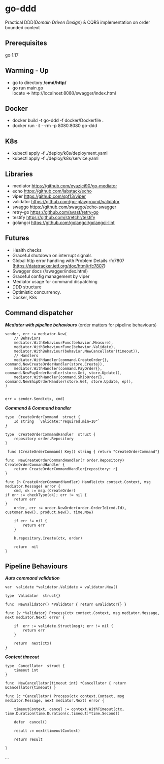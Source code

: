 # go-ddd

Practical DDD(_Domain Driven Design_) & CQRS implementation on order bounded context

## Prerequisites

go 1.17

## Warming - Up

- go to directory **/cmd/http/**
- go run main.go <br/>
  locate => http://localhost:8080/swagger/index.html

## Docker

- docker build -t go-ddd -f docker/Dockerfile .
- docker run -it --rm -p 8080:8080 go-ddd

## K8s

- kubectl apply -f ./deploy/k8s/deployment.yaml
- kubectl apply -f ./deploy/k8s/service.yaml

## Libraries

- mediator https://github.com/eyazici90/go-mediator
- echo https://github.com/labstack/echo
- viper https://github.com/spf13/viper
- validator https://github.com/go-playground/validator
- swaggo https://github.com/swaggo/echo-swagger
- retry-go https://github.com/avast/retry-go
- testify https://github.com/stretchr/testify
- golangci https://github.com/golangci/golangci-lint

## Futures

- Health checks
- Graceful shutdown on interrupt signals
- Global http error handling with Problem Details rfc7807 (https://datatracker.ietf.org/doc/html/rfc7807)
- Swagger docs (/swagger/index.html)
- Graceful config management by viper
- Mediator usage for command dispatching
- DDD structure
- Optimistic concurrency.
- Docker, K8s

## Command dispatcher

**_Mediator with pipeline behaviours_** (order matters for pipeline behaviours)

    sender, err := mediator.New(
		// Behaviors
		mediator.WithBehaviourFunc(behavior.Measure),
		mediator.WithBehaviourFunc(behavior.Validate),
		mediator.WithBehaviour(behavior.NewCancellator(timeout)),
		// Handlers
		mediator.WithHandler(command.CreateOrder{}, command.NewCreateOrderHandler(store.Create)),
		mediator.WithHandler(command.PayOrder{}, command.NewPayOrderHandler(store.Get, store.Update)),
		mediator.WithHandler(command.ShipOrder{}, command.NewShipOrderHandler(store.Get, store.Update, ep)),
	)


    err = sender.Send(ctx, cmd)

**_Command & Command handler_**

    type  CreateOrderCommand  struct {
        Id string  `validate:"required,min=10"`
    }

    type  CreateOrderCommandHandler  struct {
        repository order.Repository
    }

     func (CreateOrderCommand) Key() string { return "CreateOrderCommand"}

    func  NewCreateOrderCommandHandler(r order.Repository) CreateOrderCommandHandler {
        return CreateOrderCommandHandler{repository: r}
    }

    func (h CreateOrderCommandHandler) Handle(ctx context.Context, msg mediator.Message) error {
        cmd, ok := msg.(CreateOrder)
	if err := checkType(ok); err != nil {
		return err
	}
        order, err := order.NewOrder(order.OrderId(cmd.Id), customer.New(), product.New(), time.Now)

        if err != nil {
    	    return err
        }

        h.repository.Create(ctx, order)

        return  nil
    }

## Pipeline Behaviours

**_Auto command validation_**

    var  validate *validator.Validate = validator.New()

    type  Validator  struct{}

    func  NewValidator() *Validator { return &Validator{} }

    func (v *Validator) Process(ctx context.Context, msg mediator.Message, next mediator.Next) error {

        if  err := validate.Struct(msg); err != nil {
    	    return err
        }

        return  next(ctx)
    }

**_Context timeout_**

    type  Cancellator  struct {
        timeout int
    }

    func  NewCancellator(timeout int) *Cancellator { return &Cancellator{timeout} }

    func (c *Cancellator) Process(ctx context.Context, msg mediator.Message, next mediator.Next) error {

        timeoutContext, cancel := context.WithTimeout(ctx, time.Duration(time.Duration(c.timeout)*time.Second))

        defer  cancel()

        result := next(timeoutContext)

        return result

    }

...

